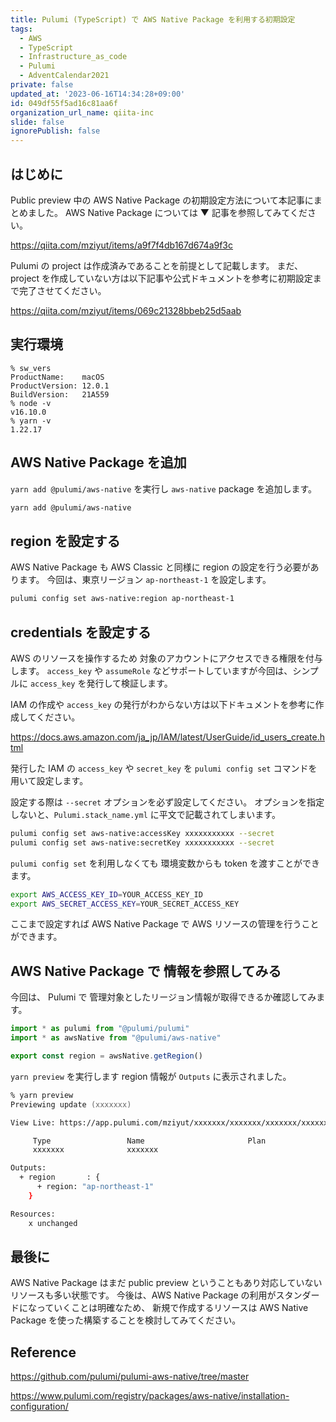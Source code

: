 ```yaml
---
title: Pulumi (TypeScript) で AWS Native Package を利用する初期設定
tags:
  - AWS
  - TypeScript
  - Infrastructure_as_code
  - Pulumi
  - AdventCalendar2021
private: false
updated_at: '2023-06-16T14:34:28+09:00'
id: 049df55f5ad16c81aa6f
organization_url_name: qiita-inc
slide: false
ignorePublish: false
---
```


## はじめに

Public preview 中の AWS Native Package の初期設定方法について本記事にまとめました。
AWS Native Package については ▼ 記事を参照してみてください。

https://qiita.com/mziyut/items/a9f7f4db167d674a9f3c

Pulumi の project は作成済みであることを前提として記載します。
まだ、 project を作成していない方は以下記事や公式ドキュメントを参考に初期設定まで完了させてください。

https://qiita.com/mziyut/items/069c21328bbeb25d5aab

## 実行環境

```console
% sw_vers
ProductName:	macOS
ProductVersion:	12.0.1
BuildVersion:	21A559
% node -v
v16.10.0
% yarn -v
1.22.17
```

## AWS Native Package を追加

`yarn add @pulumi/aws-native` を実行し `aws-native` package を追加します。

```zsh
yarn add @pulumi/aws-native
```

## region を設定する

AWS Native Package も AWS Classic と同様に region の設定を行う必要があります。
今回は、東京リージョン `ap-northeast-1` を設定します。

```zsh
pulumi config set aws-native:region ap-northeast-1
```

## credentials を設定する

AWS のリソースを操作するため 対象のアカウントにアクセスできる権限を付与します。
`access_key` や `assumeRole` などサポートしていますが今回は、シンプルに `access_key` を発行して検証します。

IAM の作成や `access_key` の発行がわからない方は以下ドキュメントを参考に作成してください。

https://docs.aws.amazon.com/ja_jp/IAM/latest/UserGuide/id_users_create.html

発行した IAM の `access_key` や `secret_key` を `pulumi config set` コマンドを用いて設定します。

設定する際は `--secret` オプションを必ず設定してください。
オプションを指定しないと、`Pulumi.stack_name.yml` に平文で記載されてしまいます。

```zsh
pulumi config set aws-native:accessKey xxxxxxxxxxx --secret
pulumi config set aws-native:secretKey xxxxxxxxxxx --secret
```

`pulumi config set` を利用しなくても 環境変数からも token を渡すことができます。

```zsh
export AWS_ACCESS_KEY_ID=YOUR_ACCESS_KEY_ID
export AWS_SECRET_ACCESS_KEY=YOUR_SECRET_ACCESS_KEY
```

ここまで設定すれば AWS Native Package で AWS リソースの管理を行うことができます。

## AWS Native Package で 情報を参照してみる

今回は、 Pulumi で 管理対象としたリージョン情報が取得できるか確認してみます。

```ts:index.ts
import * as pulumi from "@pulumi/pulumi"
import * as awsNative from "@pulumi/aws-native"

export const region = awsNative.getRegion()
```

`yarn preview` を実行します
region 情報が `Outputs` に表示されました。

```zsh
% yarn preview
Previewing update (xxxxxxx)

View Live: https://app.pulumi.com/mziyut/xxxxxxx/xxxxxxx/xxxxxxx/xxxxxxx-xxxxxxx-xxxxxxx-xxxxxxx-xxxxxxx

     Type                 Name                       Plan
     xxxxxxx              xxxxxxx

Outputs:
  + region       : {
      + region: "ap-northeast-1"
    }

Resources:
    x unchanged
```

## 最後に

AWS Native Package はまだ public preview ということもあり対応していないリソースも多い状態です。
今後は、AWS Native Package の利用がスタンダードになっていくことは明確なため、
新規で作成するリソースは AWS Native Package を使った構築することを検討してみてください。

## Reference

https://github.com/pulumi/pulumi-aws-native/tree/master

https://www.pulumi.com/registry/packages/aws-native/installation-configuration/
